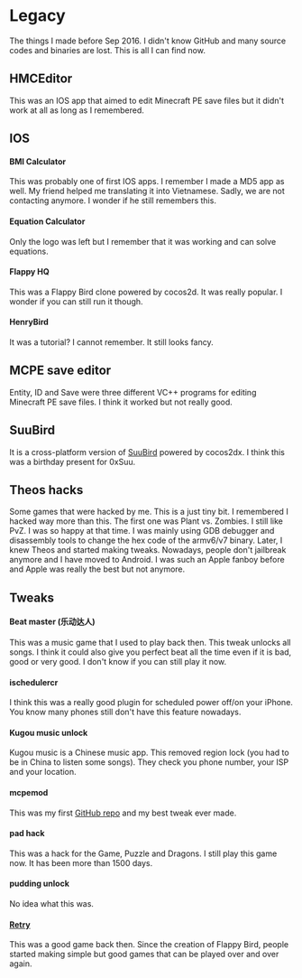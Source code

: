 # Legacy
The things I made before Sep 2016. I didn't know GitHub and many source codes and binaries are lost. This is all I can find now.

## HMCEditor
This was an IOS app that aimed to edit Minecraft PE save files but it didn't work at all as long as I remembered.

## IOS
#### BMI Calculator
This was probably one of first IOS apps. I remember I made a MD5 app as well. My friend helped me translating it into Vietnamese. Sadly, we are not contacting anymore. I wonder if he still remembers this.

#### Equation Calculator
Only the logo was left but I remember that it was working and can solve equations.

#### Flappy HQ
This was a Flappy Bird clone powered by cocos2d. It was really popular. I wonder if you can still run it though.

#### HenryBird
It was a tutorial? I cannot remember. It still looks fancy.

## MCPE save editor
Entity, ID and Save were three different VC++ programs for editing Minecraft PE save files. I think it worked but not really good.

## SuuBird
It is a cross-platform version of [SuuBird](https://github.com/0xsuu/SuuBird) powered by cocos2dx. I think this was a birthday present for 0xSuu.

## Theos hacks
Some games that were hacked by me. This is a just tiny bit. I remembered I hacked way more than this. The first one was Plant vs. Zombies. I still like PvZ. I was so happy at that time. I was mainly using GDB debugger and disassembly tools to change the hex code of the armv6/v7 binary. Later, I knew Theos and started making tweaks.
Nowadays, people don't jailbreak anymore and I have moved to Android. I was such an Apple fanboy before and Apple was really the best but not anymore.

## Tweaks
#### Beat master (乐动达人)
This was a music game that I used to play back then. This tweak unlocks all songs. I think it could also give you perfect beat all the time even if it is bad, good or very good. I don't know if you can still play it now.

#### ischedulercr
I think this was a really good plugin for scheduled power off/on your iPhone. You know many phones still don't have this feature nowadays.

#### Kugou music unlock
Kugou music is a Chinese music app. This removed region lock (you had to be in China to listen some songs). They check you phone number, your ISP and your location.

#### mcpemod
This was my first [GitHub repo](https://github.com/HenryQuan/MCPEMods) and my best tweak ever made.

#### pad hack
This was a hack for the Game, Puzzle and Dragons. I still play this game now. It has been more than 1500 days.

#### pudding unlock
No idea what this was.

#### [Retry](https://www.metacritic.com/game/ios/retry)
This was a good game back then. Since the creation of Flappy Bird, people started making simple but good games that can be played over and over again.
